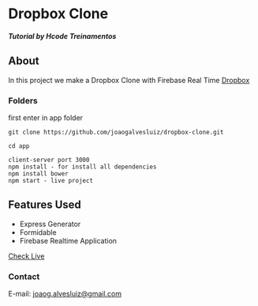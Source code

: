 <!-- Title --> 
# Dropbox Clone

<!-- Who made it --> 
##### Tutorial by Hcode Treinamentos
<!-- About the project --> 
## About <a name = "about"></a>

In this project we make a Dropbox Clone with Firebase Real Time [Dropbox](https://github.com/joaogalvesluiz/dropbox-clone) 

### Folders

first enter in app folder

```
git clone https://github.com/joaogalvesluiz/dropbox-clone.git

cd app
```

```
client-server port 3000
npm install - for install all dependencies
npm install bower
npm start - live project
```

<!-- Features Used in --> 
## Features Used <a name = "about"></a>
  * Express Generator
  * Formidable
  * Firebase Realtime Application

[Check Live]()

### Contact
E-mail: joaog.alvesluiz@gmail.com
